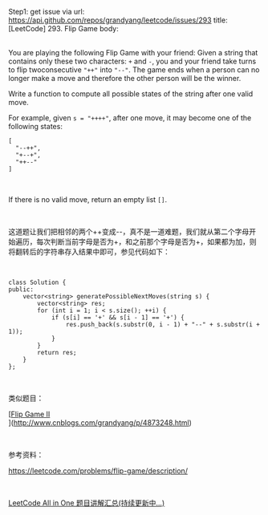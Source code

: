 Step1: get issue via url: https://api.github.com/repos/grandyang/leetcode/issues/293 
 title:[LeetCode] 293. Flip Game 
 body:  
  

You are playing the following Flip Game with your friend: Given a string that contains only these two characters: `+` and `-`, you and your friend take turns to flip twoconsecutive `"++"` into `"--"`. The game ends when a person can no longer make a move and therefore the other person will be the winner.

Write a function to compute all possible states of the string after one valid move.

For example, given `s = "++++"`, after one move, it may become one of the following states:
    
    
    [
      "--++",
      "+--+",
      "++--"
    ]
    

 

If there is no valid move, return an empty list `[]`.

 

这道题让我们把相邻的两个++变成--，真不是一道难题，我们就从第二个字母开始遍历，每次判断当前字母是否为+，和之前那个字母是否为+，如果都为加，则将翻转后的字符串存入结果中即可，参见代码如下：

 
    
    
    class Solution {
    public:
        vector<string> generatePossibleNextMoves(string s) {
            vector<string> res;
            for (int i = 1; i < s.size(); ++i) {
                if (s[i] == '+' && s[i - 1] == '+') {
                    res.push_back(s.substr(0, i - 1) + "--" + s.substr(i + 1));
                }
            }
            return res;
        }
    };

 

类似题目：

[[Flip Game II](http://www.cnblogs.com/grandyang/p/5226206.html)  
](http://www.cnblogs.com/grandyang/p/4873248.html)

 

参考资料：

<https://leetcode.com/problems/flip-game/description/>

 

[LeetCode All in One 题目讲解汇总(持续更新中...)](http://www.cnblogs.com/grandyang/p/4606334.html) 

